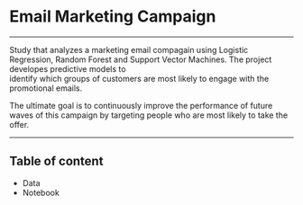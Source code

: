 # Email Marketing Campaign

***
 Study that analyzes a marketing email compagain using Logistic Regression, Random Forest and Support Vector Machines. The project developes predictive models to   
 identify which groups of customers are most likely to engage  with the promotional emails. 
 
The ultimate goal is to continuously improve the performance of future waves of this campaign by targeting people who are most likely to take the offer.
*** 
 
 ## Table of content  
 
 * Data
 * Notebook

